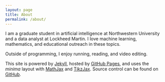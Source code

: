 ```yaml
---
layout: page
title: About
permalink: /about/
---
```


I am a graduate student in artificial intelligence at Northwestern University and a data analyst at Lockheed Martin. I love machine learning, mathematics, and educational outreach in these topics. 

Outside of programming, I enjoy running, reading, and video editing.

This site is powered by [Jekyll](https://jekyllrb.com/), hosted by [GitHub Pages](https://pages.github.com/), and uses the *minima* layout with [MathJax](https://www.mathjax.org/) and [TikzJax](https://tikzjax.com/). Source control can be found on [GitHub](https://github.com/JackHanke/JackHanke.github.io).
